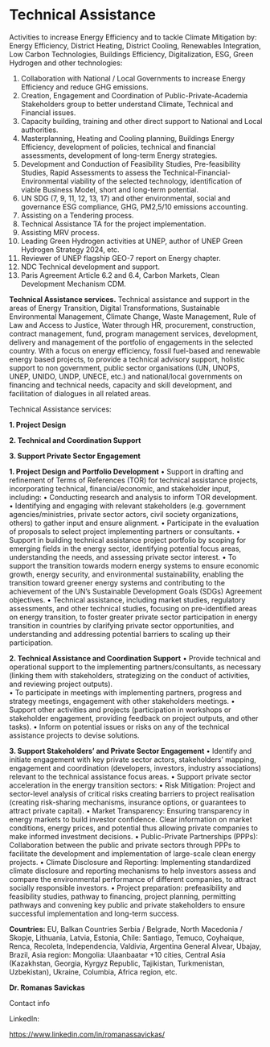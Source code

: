 # Technical Assistance

Activities to increase Energy Efficiency and to tackle Climate Mitigation by:
Energy Efficiency, District Heating, District Cooling, Renewables Integration, Low Carbon Technologies, Buildings Efficiency, Digitalization, ESG, Green Hydrogen and other technologies:
1. Collaboration with National / Local Governments to increase Energy Efficiency and reduce GHG emissions.
2. Creation, Engagement and Coordination of Public-Private-Academia Stakeholders group to better understand Climate, Technical and Financial issues.
3. Capacity building, training and other direct support to National and Local authorities.
4. Masterplanning, Heating and Cooling planning, Buildings Energy Efficiency, development of policies, technical and financial assessments, development of long-term Energy strategies.
5. Development and Conduction of Feasibility Studies, Pre-feasibility Studies, Rapid Assessments to assess the Technical-Financial-Environmental viability of the selected technology, identification of viable Business Model, short and long-term potential.
6. UN SDG (7, 9, 11, 12, 13, 17) and other environmental, social and governance ESG compliance, GHG, PM2,5/10 emissions accounting.
7. Assisting on a Tendering process.
8. Technical Assistance TA for the project implementation.
9. Assisting MRV process.
10. Leading Green Hydrogen activities at UNEP, author of UNEP Green Hydrogen Strategy 2024, etc.
11. Reviewer of UNEP flagship GEO-7 report on Energy chapter.
12. NDC Technical development and support.
13. Paris Agreement Article 6.2 and 6.4, Carbon Markets, Clean Development Mechanism CDM.

**Technical Assistance services.**
Technical assistance and support in the areas of Energy Transition, Digital Transformations, Sustainable Environmental Management, Climate Change, Waste Management, Rule of Law and Access to Justice, Water through HR, procurement, construction, contract management, fund, program management services, development, delivery and management of the portfolio of engagements in the selected country.
With a focus on energy efficiency, fossil fuel-based and renewable energy based projects, to provide a technical advisory support, holistic support to non government, public sector organisations (UN, UNOPS, UNEP, UNIDO, UNDP, UNECE, etc.) and national/local governments on financing and technical needs, capacity and skill development, and facilitation of dialogues in all related areas.

Technical Assistance services:

**1. Project Design**

**2. Technical and Coordination Support**

**3. Support Private Sector Engagement**


**1. Project Design and Portfolio Development**
•	Support in drafting and refinement of Terms of References (TOR) for technical assistance projects, incorporating technical, financial/economic, and stakeholder input, including:
•	Conducting research and analysis to inform TOR development.
•	Identifying and engaging with relevant stakeholders (e.g. government agencies/ministries, private sector actors, civil society organizations, others) to gather input and ensure alignment.
•	Participate in the evaluation of proposals to select project implementing partners or consultants.
•	Support in building technical assistance project portfolio by scoping for emerging fields in the energy sector, identifying potential focus areas, understanding the needs, and assessing private sector interest.
•	To support the transition towards modern energy systems to ensure economic growth, energy security, and environmental sustainability, enabling the transition toward greener energy systems and contributing to the achievement of the UN’s Sustainable Development Goals (SDGs) Agreement objectives.
•	Technical assistance, including market studies, regulatory assessments, and other technical studies, focusing on pre-identified areas on energy transition, to foster greater private sector participation in energy transition in countries by clarifying private sector opportunities, and understanding and addressing potential barriers to scaling up their participation.


**2. Technical Assistance and Coordination Support**
•	Provide technical and operational support to the implementing partners/consultants, as necessary (linking them with stakeholders, strategizing on the conduct of activities, and reviewing project outputs).  
•	To participate in meetings with implementing partners, progress and strategy meetings, engagement with other stakeholders meetings.
•	Support other activities and projects (participation in workshops or stakeholder engagement, providing feedback on project outputs, and other tasks).
•	Inform on potential issues or risks on any of the technical assistance projects to devise solutions.

**3. Support Stakeholders’ and Private Sector Engagement**
•	Identify and initiate engagement with key private sector actors, stakeholders’ mapping, engagement and coordination (developers, investors, industry associations) relevant to the technical assistance focus areas.
•	Support private sector acceleration in the energy transition sectors:
•	Risk Mitigation: Project and sector-level analysis of critical risks creating barriers to project realisation (creating risk-sharing mechanisms, insurance options, or guarantees to attract private capital).
•	Market Transparency: Ensuring transparency in energy markets to build investor confidence. Clear information on market conditions, energy prices, and potential thus allowing private companies to make informed investment decisions.
•	Public-Private Partnerships (PPPs): Collaboration between the public and private sectors through PPPs to facilitate the development and implementation of large-scale clean energy projects.
•	Climate Disclosure and Reporting: Implementing standardized climate disclosure and reporting mechanisms to help investors assess and compare the environmental performance of different companies, to attract socially responsible investors.
•	Project preparation: prefeasibility and feasibility studies, pathway to financing, project planning, permitting pathways and convening key public and private stakeholders to ensure successful implementation and long-term success.


**Countries:**
EU, Balkan Countries Serbia / Belgrade, North Macedonia / Skopje, Lithuania, Latvia, Estonia, Chile: Santiago, Temuco, Coyhaique, Renca, Recoleta, Independencia, Valdivia, Argentina General Alvear, Ubajay, Brazil, Asia region: Mongolia: Ulaanbaatar +10 cities, Central Asia (Kazakhstan, Georgia, Kyrgyz Republic, Tajikistan, Turkmenistan, Uzbekistan), Ukraine, Columbia, Africa region, etc.

**Dr. Romanas Savickas**

Contact info

LinkedIn:

https://www.linkedin.com/in/romanassavickas/

